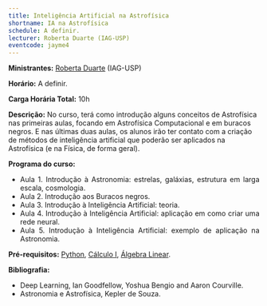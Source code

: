 ```yaml
---
title: Inteligência Artificial na Astrofísica
shortname: IA na Astrofísica
schedule: A definir.
lecturer: Roberta Duarte (IAG-USP)
eventcode: jayme4
---
```


**Ministrantes:** [Roberta Duarte](http://lattes.cnpq.br/9249274937812955) (IAG-USP)

**Horário:** A definir.

**Carga Horária Total:** 10h

**Descrição:** No curso, terá como introdução alguns conceitos de Astrofísica nas primeiras aulas, focando em Astrofísica Computacional e em buracos negros. E nas últimas duas aulas, os alunos irão ter contato com a criação de métodos de inteligência artificial que poderão ser aplicados na Astrofísica (e na Física, de forma geral).

**Programa do curso:**

<div style="text-align: justify">
 <ul>
  <li>Aula 1. Introdução à Astronomia: estrelas, galáxias, estrutura em larga escala, cosmologia. </li>
  <li>Aula 2. Introdução aos Buracos negros. </li>
  <li>Aula 3. Introdução à Inteligência Artificial: teoria. </li>
  <li>Aula 4. Introdução à Inteligência Artificial: aplicação em como criar uma rede neural. </li>
  <li>Aula 5. Introdução à Inteligência Artificial: exemplo de aplicação na Astronomia. </li>
 </ul>
</div>

**Pré-requisitos:** [Python](), [Cálculo I](), [Álgebra Linear]().

**Bibliografia:**

<div style="text-align: justify">
 <ul>
  <li>  Deep Learning, Ian Goodfellow, Yoshua Bengio and Aaron Courville.</li>
   <li> Astronomia e Astrofísica, Kepler de Souza.</li>
 </ul>
</div>
